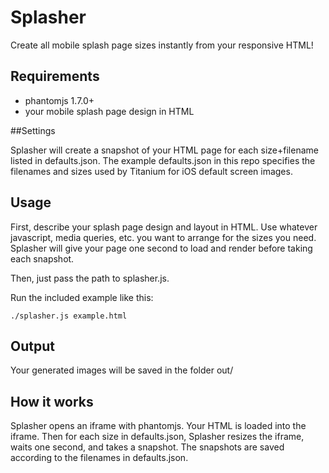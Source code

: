 Splasher
========

Create all mobile splash page sizes instantly from your responsive HTML!


## Requirements

* phantomjs 1.7.0+
* your mobile splash page design in HTML

##Settings

Splasher will create a snapshot of your HTML page for each size+filename listed in defaults.json. The example defaults.json in this repo specifies the filenames and sizes used by Titanium for iOS default screen images.

## Usage

First, describe your splash page design and layout in HTML. Use whatever javascript, media queries, etc. you want to arrange for the sizes you need. Splasher will give your page one second to load and render before taking each snapshot.

Then, just pass the path to splasher.js.

Run the included example like this:

```
./splasher.js example.html
```

## Output

Your generated images will be saved in the folder out/

## How it works

Splasher opens an iframe with phantomjs. Your HTML is loaded into the iframe. Then for each size in defaults.json, Splasher resizes the iframe, waits one second, and takes a snapshot. The snapshots are saved according to the filenames in defaults.json.
